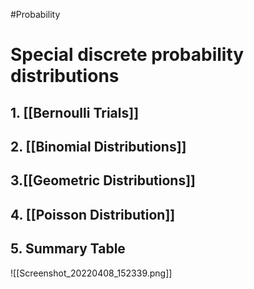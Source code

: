 #Probability 

# Special discrete probability distributions
## 1. [[Bernoulli Trials]]
## 2. [[Binomial Distributions]]
## 3.[[Geometric Distributions]]
## 4. [[Poisson Distribution]]
## 5. Summary Table 
![[Screenshot_20220408_152339.png]]